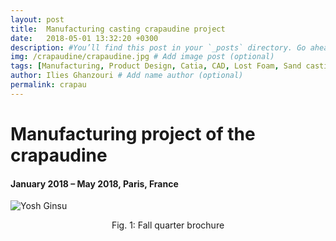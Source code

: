 ```yaml
---
layout: post
title:  Manufacturing casting crapaudine project
date:   2018-05-01 13:32:20 +0300
description: #You’ll find this post in your `_posts` directory. Go ahead and edit it and re-build the site to see your changes. # Add post description (optional)
img: /crapaudine/crapaudine.jpg # Add image post (optional)
tags: [Manufacturing, Product Design, Catia, CAD, Lost Foam, Sand casting, CNC, Milling, Lathe, CMM]
author: Ilies Ghanzouri # Add name author (optional)
permalink: crapau
---
```


# Manufacturing project of the crapaudine
#### January 2018 – May 2018, Paris, France

![Yosh Ginsu]({{site.baseurl}}/assets/img/crapaudine/crapaudine.jpg)
<center> Fig. 1: Fall quarter brochure </center>
